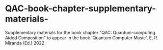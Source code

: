 # QAC-book-chapter-supplementary-materials-
Supplementary materials for the book chapter "QAC: Quantum-computing Aided Composition" to appear in the book 'Quantum Computer Music', E. R. Miranda (Ed.) 2022
